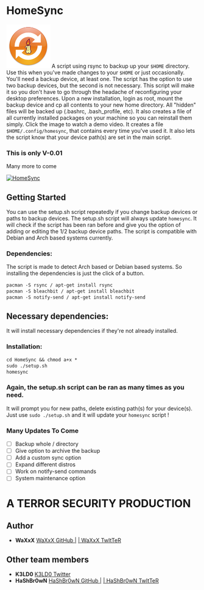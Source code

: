 # HomeSync
![A-WaXxX Production](waxsync_s.png)
A script using rsync to backup up your ```$HOME``` directory.
Use this when you've made changes to your ```$HOME``` or just 
occasionally. You'll need a backup device, at least one. The
script has the option to use two backup devices, but the second
is not necessary. This script will make it so you don't have to go 
through the headache of reconfiguring your desktop preferences. Upon
a new installation, login as root, mount the backup device and cp all
contents to your new home directory. All "hidden" files will be backed up
(.bashrc, .bash_profile, etc). It also creates a file of all currently installed 
packages on your machine so you can reinstall them simply. Click the image to 
watch a demo video. It creates a file ```$HOME/.config/homesync```, that contains
every time you've used it. It also lets the script know that your device path(s) are
set in the main script. 
### This is only V-0.01
Many more to come

[![HomeSync](https://i.imgur.com/NJIkdZ7.png)](https://vimeo.com/382709077 "HomeSync Demo")

## Getting Started
You can use the setup.sh script repeatedly if you change 
backup devices or paths to backup devices. The setup.sh script 
will always update ```homesync```. It will check if the script has 
been ran before and give you the option of adding or editing the 1/2
backup device paths. The script is compatible with Debian and Arch based
systems currently. 
### Dependencies:
The script is made to detect Arch based or Debian based systems. So installing
the dependencies is just the click of a button. 
```
pacman -S rsync / apt-get install rsync
pacman -S bleachbit / apt-get install bleachbit
pacman -S notify-send / apt-get install notify-send
```
## Necessary dependencies:
It will install necessary dependencies if they're not already installed.
### Installation:
```
cd HomeSync && chmod a+x *
sudo ./setup.sh
homesync
```
### Again, the setup.sh script can be ran as many times as you need.
It will prompt you for new paths, delete existing path(s) for your
device(s). Just use ```sudo ./setup.sh``` and it will update your ```homesync``` script !
### Many Updates To Come
- [ ] Backup whole / directory
- [ ] Give option to archive the backup
- [ ] Add a custom sync option
- [ ] Expand different distros
- [ ] Work on notify-send commands
- [ ] System maintenance option
# A TERROR SECURITY PRODUCTION
## Author
* **WaXxX**  [WaXxX GitHub |](https://github.com/waxxx333) [| WaXxX TwItTeR](https://twitter.com/waxxx333)
## Other team members
* **K3LD0**  [K3LD0 Twitter](https://twitter.com/K3ld0?s=20)
* **HaShBr0wN**  [HaShBr0wN GitHub |](https://github.com/hashbrown1013) [| HaShBr0wN TwItTeR](https://twitter.com/stephenahpohlis)
